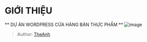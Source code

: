 # GIỚI THIỆU
** DỰ ÁN WORDPRESS CỬA HÀNG BÁN THỰC PHẨM **
![image](https://avatars.githubusercontent.com/u/76169112?v=4)
> Author: [TheAnh](https://www.facebook.com/ta1o9er)